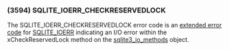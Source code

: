 ### (3594\) SQLITE\_IOERR\_CHECKRESERVEDLOCK



 The SQLITE\_IOERR\_CHECKRESERVEDLOCK error code is
 an [extended error code](rescode.html#pve)
 for [SQLITE\_IOERR](rescode.html#ioerr) indicating an I/O error
 within the xCheckReservedLock method on the [sqlite3\_io\_methods](c3ref/io_methods.html) object.




